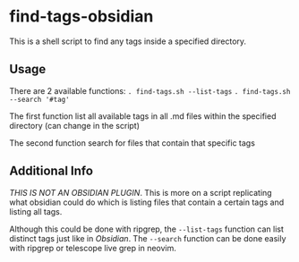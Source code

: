 # find-tags-obsidian
This is a shell script to find any tags inside a specified directory.

## Usage

There are 2 available functions:
`. find-tags.sh --list-tags`
`. find-tags.sh --search '#tag'`

The first function list all available tags in all .md files within the specified directory (can change in the script)

The second function search for files that contain that specific tags

## Additional Info

*THIS IS NOT AN OBSIDIAN PLUGIN*. This is more on a script replicating what obsidian could do which is listing files that contain a certain tags and listing all tags.

Although this could be done with ripgrep, the `--list-tags` function can list distinct tags just like in *Obsidian*. The `--search` function can be done easily with ripgrep or telescope live grep in neovim.
